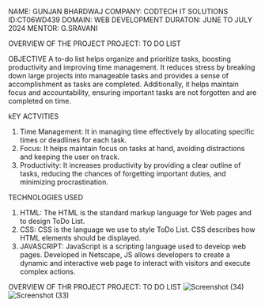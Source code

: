 NAME: GUNJAN BHARDWAJ
COMPANY: CODTECH IT SOLUTIONS
ID:CT06WD439
DOMAIN: WEB DEVELOPMENT
DURATON: JUNE TO JULY 2024
MENTOR: G.SRAVANI

OVERVIEW OF THE PROJECT
PROJECT: TO DO LIST

OBJECTIVE
A to-do list helps organize and prioritize tasks, boosting productivity and improving time management. 
It reduces stress by breaking down large projects into manageable tasks and provides a sense of accomplishment as tasks are completed.
Additionally, it helps maintain focus and accountability, ensuring important tasks are not forgotten and are completed on time.

kEY ACTVITIES
1. Time Management: It  in managing time effectively by allocating specific times or deadlines for each task.
2. Focus: It helps maintain focus on tasks at hand, avoiding distractions and keeping the user on track.
3. Productivity: It increases productivity by providing a clear outline of tasks, reducing the chances of forgetting important duties, and minimizing procrastination.

TECHNOLOGIES USED
1. HTML: The HTML is the standard markup language for Web pages and to design ToDo List.
2. CSS:  CSS is the language we use to style ToDo List. CSS describes how HTML elements should be displayed.
3. JAVASCRIPT: JavaScript is a scripting language used to develop web pages. Developed in Netscape, JS allows developers to create a dynamic and interactive web page to interact with visitors and execute complex actions.

OVERVIEW OF THR PROJECT
PROJECT: TO DO LIST
![Screenshot (34)](https://github.com/user-attachments/assets/954cc93a-d07b-4e3c-8cd0-2a12e0a535f8)
![Screenshot (33)](https://github.com/user-attachments/assets/d3653e1f-8c6f-4088-9a57-ab4d4eaf32cb)


